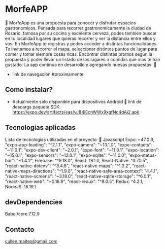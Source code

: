 # MorfeAPP 
 :hamburger:
MorfeApp es una propuesta para conocer y disfrutar espacios gastronomicos. Pensada para recorrer gastronomicamente la ciudad de Rosario, famosa por su cocina y excelente cerveza, podes tambien buscar en tu localidad lugares que quieras recorrer y ver la distancia entre ellos y vos. En MorfeApp te registras y podes acceder a distintas funcionalidades. Te invitamos a recorrer el mapa, seleccionar distintos puntos de lugar para comer y tomar siempre cosas ricas. Encontrar distintas promos según la propuesta y poder llevar un listado de los lugares o comidas que mas te han gustado. La app continua en desarrollo y agregando nuevas propuestas. :beers:


- link de navegación 
#proximamente
## Como instalar? 
 - Actualmente solo disponible para dispositivos Android :shaved_ice:
 link de descarga paquete SDK: https://expo.dev/artifacts/eas/vJ84iEcnWWx9xgfNc4dAi2.apk

## Tecnologias aplicadas
Lista de tecnologías utilizadas en el proyecto:
:pizza:
Javascript
Expo: ~47.0.9,
"expo-app-loading": "^2.1.1",
"expo-camera": "~13.1.0",
"expo-contacts": "~11.0.1",
"expo-dev-client": "~2.0.1",
"expo-font": "~11.0.1",
"expo-location": "~15.0.1",
"expo-sensors": "~12.0.1",
"expo-sqlite": "~11.0.0",
"expo-status-bar": "~1.4.2",
Firebase: "^9.18.0",
React: 18.1.0,
React-Native: "0.70.5",
"react-native-dotenv": "^3.4.8",
"react-native-maps": "^1.3.2",
"react-native-maps-directions": "^1.9.0",
"react-native-safe-area-context": "4.4.1",
"react-native-screens": "~3.18.0",
"react-native-sqlite-storage": "^6.0.1",
"react-native-web": "~0.18.9",
"react-redux": "^8.0.5",
Redux: ^4.2.1,
NodeJS: 16.19.1

## devDependencies
 Babel/core:7.12.9

## Contacto

cullen.maiten@gmail.com
